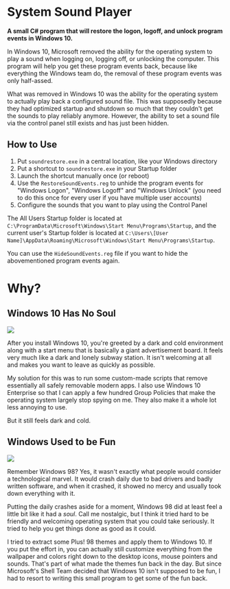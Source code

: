 # System Sound Player
**A small C# program that will restore the logon, logoff, and unlock program events in Windows 10.**

In Windows 10, Microsoft removed the ability for the operating system to play a sound when logging on, logging off, or unlocking the computer. This program will help you get these program events back, because like everything the Windows team do, the removal of these program events was only half-assed.

What was removed in Windows 10 was the ability for the operating system to actually play back a configured sound file. This was supposedly because they had optimized startup and shutdown so much that they couldn't get the sounds to play reliably anymore. However, the ability to set a sound file via the control panel still exists and has just been hidden.

## How to Use
1. Put `soundrestore.exe` in a central location, like your Windows directory
1. Put a shortcut to `soundrestore.exe` in your Startup folder
1. Launch the shortcut manually once (or reboot)
1. Use the `RestoreSoundEvents.reg` to unhide the program events for "Windows Logon", "Windows Logoff" and "Windows Unlock" (you need to do this once for every user if you have multiple user accounts)
1. Configure the sounds that you want to play using the Control Panel

The All Users Startup folder is located at `C:\ProgramData\Microsoft\Windows\Start Menu\Programs\Startup`, and the current user's Startup folder is located at `C:\Users\[User Name]\AppData\Roaming\Microsoft\Windows\Start Menu\Programs\Startup`.

You can use the `HideSoundEvents.reg` file if you want to hide the abovementioned program events again.

# Why?
## Windows 10 Has No Soul
![](https://i.ibb.co/Cbw576Y/W10-Laptop-Start-Mini-Start-16x9-en-US-042315.png)

After you install Windows 10, you're greeted by a dark and cold environment along with a start menu that is basically a giant advertisement board. It feels very much like a dark and lonely subway station. It isn't welcoming at all and makes you want to leave as quickly as possible.

My solution for this was to run some custom-made scripts that remove essentially all safely removable modern apps. I also use Windows 10 Enterprise so that I can apply a few hundred Group Policies that make the operating system largely stop spying on me. They also make it a whole lot less annoying to use.

But it still feels dark and cold.

## Windows Used to be Fun
![](https://i.ibb.co/D19Gr94/Annotation-2020-10-16-150202.jpg)

Remember Windows 98? Yes, it wasn't exactly what people would consider a technological marvel. It would crash daily due to bad drivers and badly written software, and when it crashed, it showed no mercy and usually took down everything with it.

Putting the daily crashes aside for a moment, Windows 98 did at least feel a little bit like it had a *soul*. Call me nostalgic, but I think it tried hard to be friendly and welcoming operating system that you could take seriously. It tried to help you get things done as good as it could.

I tried to extract some Plus! 98 themes and apply them to Windows 10. If you put the effort in, you can actually still customize everything from the wallpaper and colors right down to the desktop icons, mouse pointers and sounds.  That's part of what made the themes fun back in the day. But since Microsoft's Shell Team decided that Windows 10 isn't supposed to be fun, I had to resort to writing this small program to get some of the fun back.
